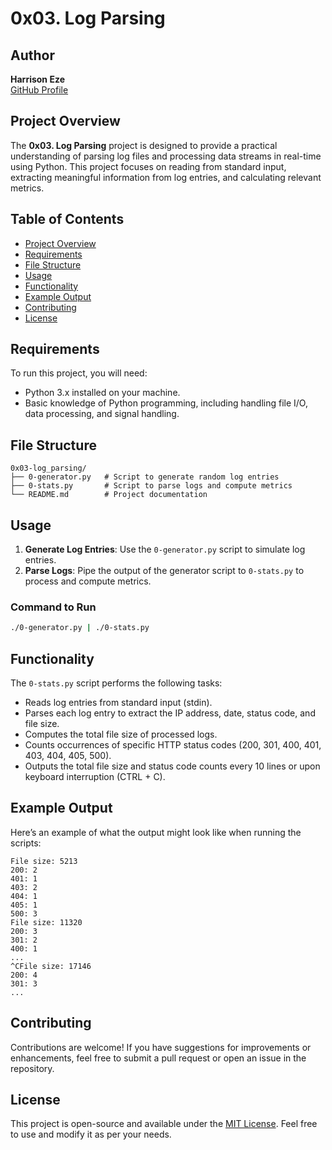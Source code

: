 # 0x03. Log Parsing

## Author
**Harrison Eze**  
[GitHub Profile](https://github.com/harystyleseze)

## Project Overview

The **0x03. Log Parsing** project is designed to provide a practical understanding of parsing log files and processing data streams in real-time using Python. This project focuses on reading from standard input, extracting meaningful information from log entries, and calculating relevant metrics.

## Table of Contents

- [Project Overview](#project-overview)
- [Requirements](#requirements)
- [File Structure](#file-structure)
- [Usage](#usage)
- [Functionality](#functionality)
- [Example Output](#example-output)
- [Contributing](#contributing)
- [License](#license)

## Requirements

To run this project, you will need:
- Python 3.x installed on your machine.
- Basic knowledge of Python programming, including handling file I/O, data processing, and signal handling.

## File Structure

```
0x03-log_parsing/
├── 0-generator.py   # Script to generate random log entries
├── 0-stats.py       # Script to parse logs and compute metrics
└── README.md        # Project documentation
```

## Usage

1. **Generate Log Entries**: Use the `0-generator.py` script to simulate log entries.
2. **Parse Logs**: Pipe the output of the generator script to `0-stats.py` to process and compute metrics.

### Command to Run

```bash
./0-generator.py | ./0-stats.py
```

## Functionality

The `0-stats.py` script performs the following tasks:

- Reads log entries from standard input (stdin).
- Parses each log entry to extract the IP address, date, status code, and file size.
- Computes the total file size of processed logs.
- Counts occurrences of specific HTTP status codes (200, 301, 400, 401, 403, 404, 405, 500).
- Outputs the total file size and status code counts every 10 lines or upon keyboard interruption (CTRL + C).

## Example Output

Here’s an example of what the output might look like when running the scripts:

```
File size: 5213
200: 2
401: 1
403: 2
404: 1
405: 1
500: 3
File size: 11320
200: 3
301: 2
400: 1
...
^CFile size: 17146
200: 4
301: 3
...
```

## Contributing

Contributions are welcome! If you have suggestions for improvements or enhancements, feel free to submit a pull request or open an issue in the repository.

## License

This project is open-source and available under the [MIT License](LICENSE). Feel free to use and modify it as per your needs.
